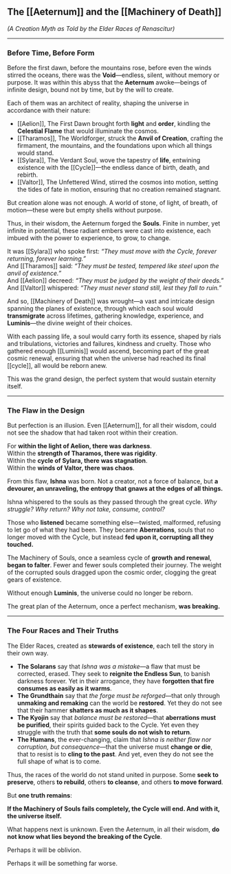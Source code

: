 ## The [[Aeternum]] and the [[Machinery of Death]]

_(A Creation Myth as Told by the Elder Races of Renascitur)_

---

### **Before Time, Before Form**

Before the first dawn, before the mountains rose, before even the winds stirred the oceans, there was the **Void**—endless, silent, without memory or purpose. It was within this abyss that the **Aeternum** awoke—beings of infinite design, bound not by time, but by the will to create.

Each of them was an architect of reality, shaping the universe in accordance with their nature:

- [[Aelion]], The First Dawn brought forth **light** and **order**, kindling the **Celestial Flame** that would illuminate the cosmos.
- [[Tharamos]], The Worldforger, struck the **Anvil of Creation**, crafting the firmament, the mountains, and the foundations upon which all things would stand.
- [[Sylara]], The Verdant Soul, wove the tapestry of **life**, entwining existence with the [[Cycle]]—the endless dance of birth, death, and rebirth.
- [[Valtor]], The Unfettered Wind, stirred the cosmos into motion, setting the tides of fate in motion, ensuring that no creation remained stagnant.

But creation alone was not enough. A world of stone, of light, of breath, of motion—these were but empty shells without purpose.

Thus, in their wisdom, the Aeternum forged the **Souls**. Finite in number, yet infinite in potential, these radiant embers were cast into existence, each imbued with the power to experience, to grow, to change.

It was [[Sylara]] who spoke first: _“They must move with the Cycle, forever returning, forever learning.”_  
And [[Tharamos]] said: _“They must be tested, tempered like steel upon the anvil of existence.”_  
And [[Aelion]] decreed: _“They must be judged by the weight of their deeds.”_  
And [[Valtor]] whispered: _“They must never stand still, lest they fall to ruin.”_

And so, [[Machinery of Death]] was wrought—a vast and intricate design spanning the planes of existence, through which each soul would **transmigrate** across lifetimes, gathering knowledge, experience, and **Luminis**—the divine weight of their choices.

With each passing life, a soul would carry forth its essence, shaped by rials and tribulations, victories and failures, kindness and cruelty. Those who gathered enough [[Luminis]] would ascend, becoming part of the great cosmic renewal, ensuring that when the universe had reached its final [[cycle]], all would be reborn anew.

This was the grand design, the perfect system that would sustain eternity itself.

---

### **The Flaw in the Design**

But perfection is an illusion. Even [[Aeternum]], for all their wisdom, could not see the shadow that had taken root within their creation.

For **within the light of Aelion, there was darkness**.  
Within the **strength of Tharamos, there was rigidity**.  
Within the **cycle of Sylara, there was stagnation**.  
Within the **winds of Valtor, there was chaos**.

From this flaw, **Ishna** was born. Not a creator, not a force of balance, but **a devourer, an unraveling, the entropy that gnaws at the edges of all things.**

Ishna whispered to the souls as they passed through the great cycle. _Why struggle? Why return? Why not take, consume, control?_

Those who **listened** became something else—twisted, malformed, refusing to let go of what they had been. They became **Aberrations**, souls that no longer moved with the Cycle, but instead **fed upon it, corrupting all they touched.**

The Machinery of Souls, once a seamless cycle of **growth and renewal**, **began to falter**. Fewer and fewer souls completed their journey. The weight of the corrupted souls dragged upon the cosmic order, clogging the great gears of existence.

Without enough **Luminis**, the universe could no longer be reborn.

The great plan of the Aeternum, once a perfect mechanism, **was breaking.**

---

### **The Four Races and Their Truths**

The Elder Races, created as **stewards of existence**, each tell the story in their own way.

- **The Solarans** say that _Ishna was a mistake_—a flaw that must be corrected, erased. They seek to **reignite the Endless Sun**, to banish darkness forever. Yet in their arrogance, they have **forgotten that fire consumes as easily as it warms**.
- **The Grundthain** say that _the forge must be reforged_—that only through **unmaking and remaking** can the world be **restored**. Yet they do not see that their hammer **shatters as much as it shapes**.
- **The Kyojin** say that _balance must be restored_—that **aberrations must be purified**, their spirits guided back to the Cycle. Yet even they struggle with the truth that **some souls do not wish to return**.
- **The Humans**, the ever-changing, claim that _Ishna is neither flaw nor corruption, but consequence_—that the universe must **change or die**, that to resist is to **cling to the past**. And yet, even they do not see the full shape of what is to come.

Thus, the races of the world do not stand united in purpose. Some **seek to preserve**, others **to rebuild**, others **to cleanse**, and others **to move forward**.

But **one truth remains**:

**If the Machinery of Souls fails completely, the Cycle will end. And with it, the universe itself.**

What happens next is unknown. Even the Aeternum, in all their wisdom, **do not know what lies beyond the breaking of the Cycle**.

Perhaps it will be oblivion.

Perhaps it will be something far worse.
